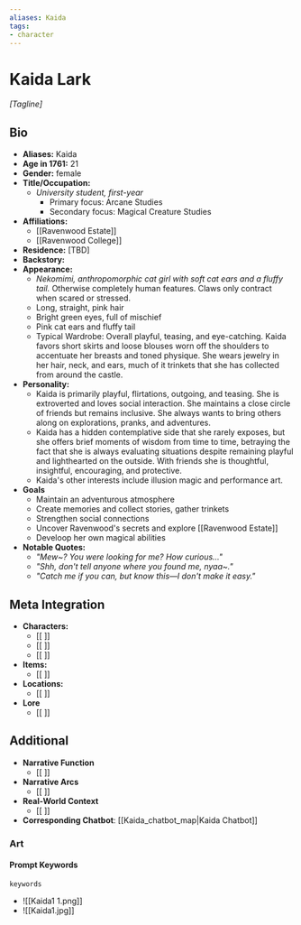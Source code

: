 ```yaml
---
aliases: Kaida
tags: 
- character 
---
```

# Kaida Lark 
*[Tagline]*

## Bio

- **Aliases:** Kaida
- **Age in 1761:** 21
- **Gender:** female
- **Title/Occupation:**  
	- *University student, first-year*
		- Primary focus: Arcane Studies
		- Secondary focus: Magical Creature Studies
- **Affiliations:** 
	- [[Ravenwood Estate]]
	- [[Ravenwood College]]
- **Residence:** [TBD]
- **Backstory:** 
- **Appearance:** 
	- *Nekomimi, anthropomorphic cat girl with soft cat ears and a fluffy tail.* Otherwise completely human features. Claws only contract when scared or stressed.
	- Long, straight, pink hair
	- Bright green eyes, full of mischief
	- Pink cat ears and fluffy tail
	- Typical Wardrobe: Overall playful, teasing, and eye-catching. Kaida favors short skirts and loose blouses worn off the shoulders to accentuate her breasts and toned physique. She wears jewelry in her hair, neck, and ears, much of it trinkets that she has collected from around the castle.
- **Personality:** 
	- Kaida is primarily playful, flirtations, outgoing, and teasing. She is extroverted and loves social interaction. She maintains a close circle of friends but remains inclusive. She always wants to bring others along on explorations, pranks, and adventures. 
	- Kaida has a hidden contemplative side that she rarely exposes, but she offers brief moments of wisdom from time to time, betraying the fact that she is always evaluating situations despite remaining playful and lighthearted on the outside. With friends she is thoughtful, insightful, encouraging, and protective. 
	- Kaida's other interests include illusion magic and performance art.
- **Goals**
	- Maintain an adventurous atmosphere
	- Create memories and collect stories, gather trinkets
	- Strengthen social connections
	- Uncover Ravenwood's secrets and explore [[Ravenwood Estate]]
	- Develoop her own magical abilities
- **Notable Quotes:**
	- *"Mew~? You were looking for me? How curious…"*
	- *"Shh, don't tell anyone where you found me, _nyaa_~."*
	- *"Catch me if you can, but know this—I don't make it easy."*

## Meta Integration

- **Characters:**
	- [[ ]]
	- [[ ]]
	- [[ ]]
- **Items:**
	- [[ ]]
- **Locations:** 
	- [[ ]]
- **Lore**
	- [[ ]]

## Additional

- **Narrative Function**
	- [[ ]]
- **Narrative Arcs**
	- [[ ]]
- **Real-World Context**
	- [[ ]]
- **Corresponding Chatbot**: [[Kaida_chatbot_map|Kaida Chatbot]]

### Art

#### Prompt Keywords

```
keywords
```

- ![[Kaida1 1.png]]
- ![[Kaida1.jpg]]